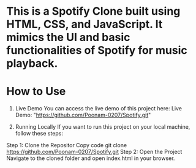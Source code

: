 # This is a Spotify Clone built using HTML, CSS, and JavaScript. It mimics the UI and basic functionalities of Spotify for music playback.
# How to Use
1. Live Demo
You can access the live demo of this project here:
Live Demo:
"https://github.com/Poonam-0207/Spotify.git"

2. Running Locally
If you want to run this project on your local machine, follow these steps:

Step 1: Clone the Repositor
Copy code
git clone https://github.com/Poonam-0207/Spotify.git
Step 2: Open the Project
Navigate to the cloned folder and open index.html in your browser.